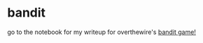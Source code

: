 # bandit

go to the notebook for my writeup for overthewire's [bandit game!](https://overthewire.org/wargames/bandit/)